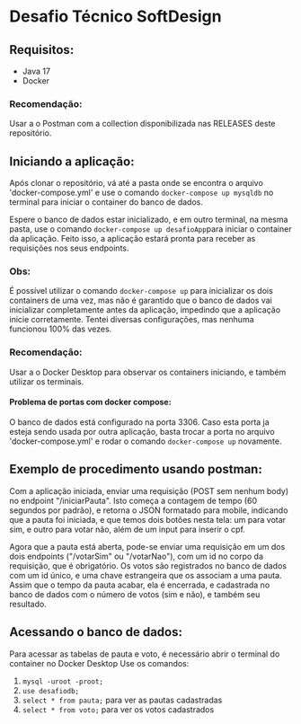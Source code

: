 # Desafio Técnico SoftDesign
## Requisitos:
* Java 17
* Docker
### Recomendação:
Usar a o Postman com a collection disponibilizada nas RELEASES deste repositório.

## Iniciando a aplicação:
Após clonar o repositório, vá até a pasta onde se encontra o arquivo 'docker-compose.yml' e use o comando `docker-compose up mysqldb` no terminal para iniciar o container do banco de dados.

Espere o banco de dados estar inicializado, e em outro terminal, na mesma pasta, use o comando `docker-compose up desafioApp`para iniciar o container da aplicação.
Feito isso, a aplicação estará pronta para receber as requisições nos seus endpoints.
### Obs:
É possível utilizar o comando `docker-compose up` para inicializar os dois containers de uma vez, mas não é garantido que o banco de dados vai inicializar completamente antes da aplicação, impedindo que a aplicação inicie corretamente. Tentei diversas configurações, mas nenhuma funcionou 100% das vezes.


### Recomendação:
Usar a o Docker Desktop para observar os containers iniciando, e também utilizar os terminais.

#### Problema de portas com docker compose:
O banco de dados está configurado na porta 3306. Caso esta porta ja esteja sendo usada por outra aplicação, basta trocar a porta no arquivo 'docker-compose.yml' e rodar o comando `docker-compose up` novamente.

## Exemplo de procedimento usando postman:
Com a aplicação iniciada, enviar uma requisição (POST sem nenhum body) no endpoint "/iniciarPauta". Isto começa a contagem de tempo (60 segundos por padrão), e retorna o JSON formatado para mobile, indicando que a pauta foi iniciada, e que temos dois botões nesta tela: um para votar sim, e outro para votar não, além de um input para inserir o cpf.

Agora que a pauta está aberta, pode-se enviar uma requisição em um dos dois endpoints ("/votarSim" ou "/votarNao"), com um id no corpo da requisição, que é obrigatório. Os votos são registrados no banco de dados com um id único, e uma chave estrangeira que os associam a uma pauta.
Assim que o tempo da pauta acabar, ela é encerrada, e cadastrada no banco de dados com o número de votos (sim e não), e também seu resultado.

## Acessando o banco de dados:
Para acessar as tabelas de pauta e voto, é necessário abrir o terminal do container no Docker Desktop
Use os comandos:
1. `mysql -uroot -proot;`
2. `use desafiodb;`
3. `select * from pauta;` para ver as pautas cadastradas
3. `select * from voto;` para ver os votos cadastrados
